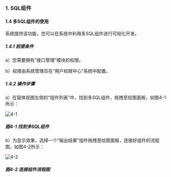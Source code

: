 ### 1. SQL组件

#### 1.4 多SQL组件的使用

系统提供该功能，您可以在系统中利用多SQL组件进行可视化开发。

##### 1.4.1 前提条件

a）您需要拥有“接口管理”模块的权限。

b）权限由系统管理员在“用户权限中心”系统中配置。

##### 1.4.2 操作步骤

a）在窗体视图左侧的“组件列表”中，找到多SQL组件，拖拽至绘图面板，如图4-1所示：

![4-1](https://www.feisuanyz.com/fsimage/zc-image/cz_22_2_2_01.png)

##### 图4-1 找到多SQL组件

b）为显示效果，选择一个“输出结果”组件拖拽至绘图面板，连接好组件的流程图，如图4-2所示：

![4-2](https://www.feisuanyz.com/fsimage/zc-image/cz_22_2_2_02.png)

##### 图4-2 连接组件流程图
